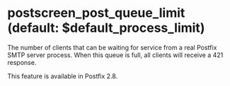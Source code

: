# postscreen_post_queue_limit (default: $default_process_limit)
 The number of clients that can be waiting for service from a
real Postfix SMTP server process. When this queue is full, all
clients will
receive a 421 response. 


 This feature is available in Postfix 2.8. 


